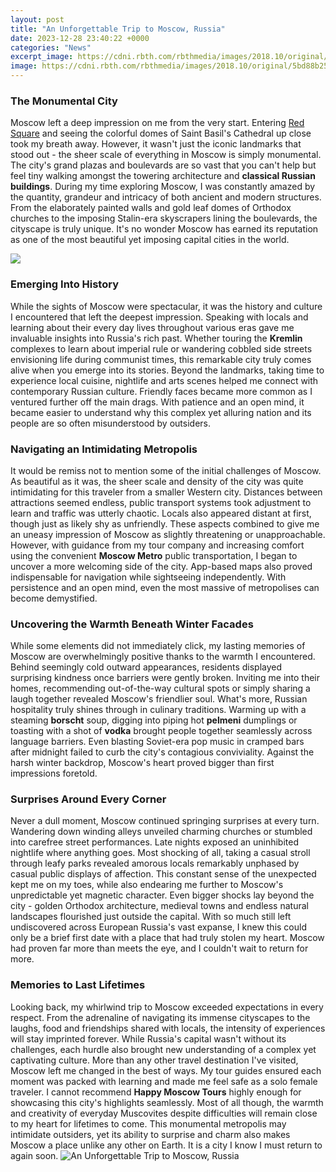 ```yaml
---
layout: post
title: "An Unforgettable Trip to Moscow, Russia"
date: 2023-12-28 23:40:22 +0000
categories: "News"
excerpt_image: https://cdni.rbth.com/rbthmedia/images/2018.10/original/5bd88b2515e9f94ddc22288e.jpg
image: https://cdni.rbth.com/rbthmedia/images/2018.10/original/5bd88b2515e9f94ddc22288e.jpg
---
```


### The Monumental City
Moscow left a deep impression on me from the very start. Entering [Red Square](https://ustoday.github.io/2024-01-09-voyage-au-niger-d-xe9couvrir-la-culture-et-les-paysages/) and seeing the colorful domes of Saint Basil's Cathedral up close took my breath away. However, it wasn't just the iconic landmarks that stood out - the sheer scale of everything in Moscow is simply monumental. The city's grand plazas and boulevards are so vast that you can't help but feel tiny walking amongst the towering architecture and **classical Russian buildings**. 
During my time exploring Moscow, I was constantly amazed by the quantity, grandeur and intricacy of both ancient and modern structures. From the elaborately painted walls and gold leaf domes of Orthodox churches to the imposing Stalin-era skyscrapers lining the boulevards, the cityscape is truly unique. It's no wonder Moscow has earned its reputation as one of the most beautiful yet imposing capital cities in the world.

![](https://www.tripsavvy.com/thmb/S9CY-K3Vyxj1W03I1IPKNwNCLSg=/3224x2418/filters:fill(auto,1)/StBasils1WEB-7aa7f101e0e84574bdb6bf1c4246fcdf.jpg)
### Emerging Into History
While the sights of Moscow were spectacular, it was the history and culture I encountered that left the deepest impression. Speaking with locals and learning about their every day lives throughout various eras gave me invaluable insights into Russia's rich past. Whether touring the **Kremlin** complexes to learn about imperial rule or wandering cobbled side streets envisioning life during communist times, this remarkable city truly comes alive when you emerge into its stories. 
Beyond the landmarks, taking time to experience local cuisine, nightlife and arts scenes helped me connect with contemporary Russian culture. Friendly faces became more common as I ventured further off the main drags. With patience and an open mind, it became easier to understand why this complex yet alluring nation and its people are so often misunderstood by outsiders.
### Navigating an Intimidating Metropolis
It would be remiss not to mention some of the initial challenges of Moscow. As beautiful as it was, the sheer scale and density of the city was quite intimidating for this traveler from a smaller Western city. Distances between attractions seemed endless, public transport systems took adjustment to learn and traffic was utterly chaotic. Locals also appeared distant at first, though just as likely shy as unfriendly. 
These aspects combined to give me an uneasy impression of Moscow as slightly threatening or unapproachable. However, with guidance from my tour company and increasing comfort using the convenient **Moscow Metro** public transportation, I began to uncover a more welcoming side of the city. App-based maps also proved indispensable for navigation while sightseeing independently. With persistence and an open mind, even the most massive of metropolises can become demystified.
### Uncovering the Warmth Beneath Winter Facades
While some elements did not immediately click, my lasting memories of Moscow are overwhelmingly positive thanks to the warmth I encountered. Behind seemingly cold outward appearances, residents displayed surprising kindness once barriers were gently broken. Inviting me into their homes, recommending out-of-the-way cultural spots or simply sharing a laugh together revealed Moscow's friendlier soul. 
What's more, Russian hospitality truly shines through in culinary traditions. Warming up with a steaming **borscht** soup, digging into piping hot **pelmeni** dumplings or toasting with a shot of **vodka** brought people together seamlessly across language barriers. Even blasting Soviet-era pop music in cramped bars after midnight failed to curb the city's contagious conviviality. Against the harsh winter backdrop, Moscow's heart proved bigger than first impressions foretold.
### Surprises Around Every Corner 
Never a dull moment, Moscow continued springing surprises at every turn. Wandering down winding alleys unveiled charming churches or stumbled into carefree street performances. Late nights exposed an uninhibited nightlife where anything goes. Most shocking of all, taking a casual stroll through leafy parks revealed amorous locals remarkably unphased by casual public displays of affection. 
This constant sense of the unexpected kept me on my toes, while also endearing me further to Moscow's unpredictable yet magnetic character. Even bigger shocks lay beyond the city - golden Orthodox architecture, medieval towns and endless natural landscapes flourished just outside the capital. With so much still left undiscovered across European Russia's vast expanse, I knew this could only be a brief first date with a place that had truly stolen my heart. Moscow had proven far more than meets the eye, and I couldn't wait to return for more.
### Memories to Last Lifetimes
Looking back, my whirlwind trip to Moscow exceeded expectations in every respect. From the adrenaline of navigating its immense cityscapes to the laughs, food and friendships shared with locals, the intensity of experiences will stay imprinted forever. While Russia's capital wasn't without its challenges, each hurdle also brought new understanding of a complex yet captivating culture. More than any other travel destination I've visited, Moscow left me changed in the best of ways. 
My tour guides ensured each moment was packed with learning and made me feel safe as a solo female traveler. I cannot recommend **Happy Moscow Tours** highly enough for showcasing this city's highlights seamlessly. Most of all though, the warmth and creativity of everyday Muscovites despite difficulties will remain close to my heart for lifetimes to come. This monumental metropolis may intimidate outsiders, yet its ability to surprise and charm also makes Moscow a place unlike any other on Earth. It is a city I know I must return to again soon.
![An Unforgettable Trip to Moscow, Russia](https://cdni.rbth.com/rbthmedia/images/2018.10/original/5bd88b2515e9f94ddc22288e.jpg)